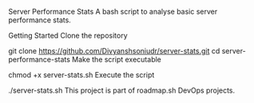 Server Performance Stats
A bash script to analyse basic server performance stats.

Getting Started
Clone the repository

git clone https://github.com/Divyanshsoniudr/server-stats.git
cd server-performance-stats
Make the script executable

chmod +x server-stats.sh
Execute the script

./server-stats.sh
This project is part of roadmap.sh DevOps projects.
